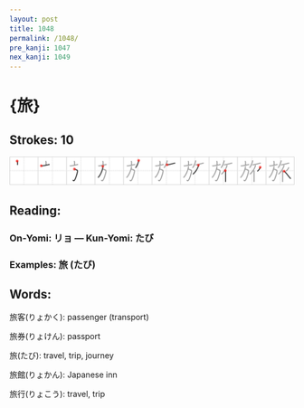 ```yaml
---
layout: post
title: 1048
permalink: /1048/
pre_kanji: 1047
nex_kanji: 1049
---
```


# {旅}

## Strokes: 10

<div class="stroke"><img src="../images/E69785.png" /></div>

## Reading:

### On-Yomi: リョ &mdash; Kun-Yomi: たび

### Examples: 旅 (たび)

## Words:

旅客(りょかく): passenger (transport)

旅券(りょけん): passport

旅(たび): travel, trip, journey

旅館(りょかん): Japanese inn

旅行(りょこう): travel, trip
